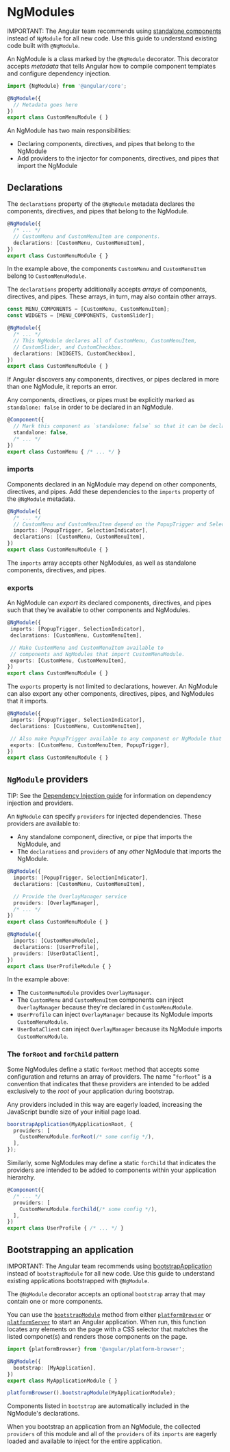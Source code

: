 # NgModules

IMPORTANT: The Angular team recommends using [standalone components](guide/components/anatomy-of-components#-imports-in-the-component-decorator) instead of `NgModule` for all new code. Use this guide to understand existing code built with `@NgModule`.

An NgModule is a class marked by the `@NgModule` decorator. This decorator accepts *metadata* that tells Angular how to compile component templates and configure dependency injection.

```typescript
import {NgModule} from '@angular/core';

@NgModule({
  // Metadata goes here
})
export class CustomMenuModule { }
```

An NgModule has two main responsibilities:
* Declaring components, directives, and pipes that belong to the NgModule
* Add providers to the injector for components, directives, and pipes that import the NgModule

## Declarations

The `declarations` property of the `@NgModule` metadata declares the components, directives, and pipes that belong to the NgModule.

```typescript
@NgModule({
  /* ... */
  // CustomMenu and CustomMenuItem are components.
  declarations: [CustomMenu, CustomMenuItem],
})
export class CustomMenuModule { }
```

In the example above, the components `CustomMenu` and `CustomMenuItem` belong to `CustomMenuModule`.

The `declarations` property additionally accepts _arrays_ of components, directives, and pipes. These arrays, in turn, may also contain other arrays.

```typescript
const MENU_COMPONENTS = [CustomMenu, CustomMenuItem];
const WIDGETS = [MENU_COMPONENTS, CustomSlider];

@NgModule({
  /* ... */
  // This NgModule declares all of CustomMenu, CustomMenuItem,
  // CustomSlider, and CustomCheckbox.
  declarations: [WIDGETS, CustomCheckbox],
})
export class CustomMenuModule { }
```

If Angular discovers any components, directives, or pipes declared in more than one NgModule, it reports an error.

Any components, directives, or pipes must be explicitly marked as `standalone: false` in order to be declared in an NgModule.

```typescript
@Component({
  // Mark this component as `standalone: false` so that it can be declared in an NgModule.
  standalone: false,
  /* ... */
})
export class CustomMenu { /* ... */ }
```

### imports

Components declared in an NgModule may depend on other components, directives, and pipes. Add these dependencies to the `imports` property of the `@NgModule` metadata.

```typescript
@NgModule({
  /* ... */
  // CustomMenu and CustomMenuItem depend on the PopupTrigger and SelectorIndicator components.
  imports: [PopupTrigger, SelectionIndicator],
  declarations: [CustomMenu, CustomMenuItem],
})
export class CustomMenuModule { }
```

The `imports` array accepts other NgModules, as well as standalone components, directives, and pipes.

### exports

An NgModule can _export_ its declared components, directives, and pipes such that they're available to other components and NgModules.

 ```typescript
@NgModule({
  imports: [PopupTrigger, SelectionIndicator],
  declarations: [CustomMenu, CustomMenuItem],

  // Make CustomMenu and CustomMenuItem available to
  // components and NgModules that import CustomMenuModule.
  exports: [CustomMenu, CustomMenuItem],
})
export class CustomMenuModule { }
```

The `exports` property is not limited to declarations, however. An NgModule can also export any other components, directives, pipes, and NgModules that it imports.

 ```typescript
@NgModule({
  imports: [PopupTrigger, SelectionIndicator],
  declarations: [CustomMenu, CustomMenuItem],

  // Also make PopupTrigger available to any component or NgModule that imports CustomMenuModule.
  exports: [CustomMenu, CustomMenuItem, PopupTrigger],
})
export class CustomMenuModule { }
```

## `NgModule` providers

TIP: See the [Dependency Injection guide](guide/di) for information on dependency injection and providers.

An `NgModule` can specify `providers` for injected dependencies. These providers are available to:
* Any standalone component, directive, or pipe that imports the NgModule, and
* The `declarations` and `providers` of any _other_ NgModule that imports the NgModule.

```typescript
@NgModule({
  imports: [PopupTrigger, SelectionIndicator],
  declarations: [CustomMenu, CustomMenuItem],

  // Provide the OverlayManager service
  providers: [OverlayManager],
  /* ... */
})
export class CustomMenuModule { }

@NgModule({
  imports: [CustomMenuModule],
  declarations: [UserProfile],
  providers: [UserDataClient],
})
export class UserProfileModule { }
```

In the example above:
* The `CustomMenuModule` provides `OverlayManager`.
* The `CustomMenu` and `CustomMenuItem` components can inject `OverlayManager` because they're declared in `CustomMenuModule`.
* `UserProfile` can inject `OverlayManager` because its NgModule imports `CustomMenuModule`.
* `UserDataClient` can inject `OverlayManager` because its NgModule imports `CustomMenuModule`.

### The `forRoot` and `forChild` pattern

Some NgModules define a static `forRoot` method that accepts some configuration and returns an array of providers. The name "`forRoot`" is a convention that indicates that these providers are intended to be added exclusively to the _root_ of your application during bootstrap.

Any providers included in this way are eagerly loaded, increasing the JavaScript bundle size of your initial page load.

```typescript
boorstrapApplication(MyApplicationRoot, {
  providers: [
    CustomMenuModule.forRoot(/* some config */),
  ],
});
```

Similarly, some NgModules may define a static `forChild` that indicates the providers are intended to be added to components within your application hierarchy.

```typescript
@Component({
  /* ... */
  providers: [
    CustomMenuModule.forChild(/* some config */),
  ],
})
export class UserProfile { /* ... */ }
```

## Bootstrapping an application

IMPORTANT: The Angular team recommends using [bootstrapApplication](api/platform-browser/bootstrapApplication) instead of `bootstrapModule` for all new code. Use this guide to understand existing applications bootstrapped with `@NgModule`.

The `@NgModule` decorator accepts an optional `bootstrap` array that may contain one or more components.

You can use the [`bootstrapModule`](https://angular.dev/api/core/PlatformRef#bootstrapModule) method from either [`platformBrowser`](api/platform-browser/platformBrowser) or [`platformServer`](api/platform-server/platformServer) to start an Angular application. When run, this function locates any elements on the page with a CSS selector that matches the listed componet(s) and renders those components on the page.

```typescript
import {platformBrowser} from '@angular/platform-browser';

@NgModule({
  bootstrap: [MyApplication],
})
export class MyApplicationModule { }

platformBrowser().bootstrapModule(MyApplicationModule);
```

Components listed in `bootstrap` are automatically included in the NgModule's declarations.

When you bootstrap an application from an NgModule, the collected `providers` of this module and all of the `providers` of its `imports` are eagerly loaded and available to inject for the entire application.
